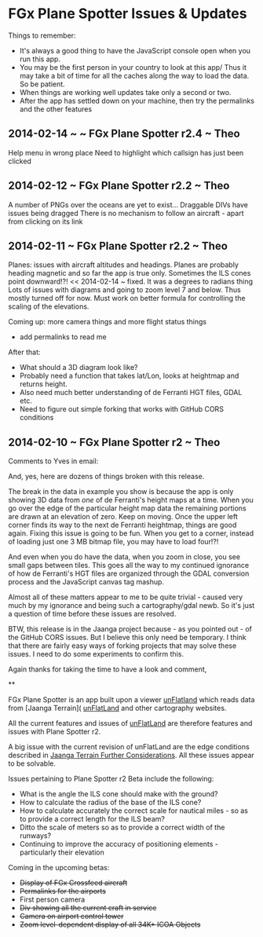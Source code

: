 FGx Plane Spotter Issues & Updates
==================================

Things to remember:

* It's always a good thing to have the JavaScript console open when you run this app.
* You may be the first person in your country to look at this app/ Thus it may take a bit of time for all the caches along the way to load the data. So be patient.
* When things are working well updates take only a second or two.
* After the app has settled down on your machine, then try the permalinks and the other features

## 2014-02-14 ~  ~ FGx Plane Spotter r2.4 ~ Theo

Help menu in wrong place
Need to highlight which callsign has just been clicked

## 2014-02-12 ~ FGx Plane Spotter r2.2 ~ Theo

A number of PNGs over the oceans are yet to exist...
Draggable DIVs have issues being dragged
There is no mechanism to follow an aircraft - apart from clicking on its link
 

## 2014-02-11 ~ FGx Plane Spotter r2.2 ~ Theo

Planes: issues with aircraft altitudes and headings. Planes are probably heading magnetic and so far the app is true only.
Sometimes the ILS cones point downward!?! << 2014-02-14 ~ fixed. It was a degrees to radians thing
Lots of issues with diagrams and going to zoom level 7 and below. Thus mostly turned off for now.
Must work on better formula for controlling the scaling of the elevations.

Coming up: more camera things and more flight status things

* add permalinks to read me

After that: 

* What should a 3D diagram look like?
* Probably need a function that takes lat/Lon, looks at heightmap and returns height.
* Also need much better understanding of de Ferranti HGT files, GDAL etc.
* Need to figure out simple forking that works with GitHub CORS conditions

## 2014-02-10 ~ FGx Plane Spotter r2 ~ Theo

Comments to Yves in email:

And, yes, here are dozens of things broken with this release.

The break in the data in example you show is because the app is only showing 3D data from *one* of de Ferranti's height maps at a time. 
When you go over the edge of the particular height map data the remaining portions are drawn at an elevation of zero. Keep on moving. 
Once the upper left corner finds its way to the next de Ferranti heightmap, things are good again. 
Fixing this issue is going to be fun. When you get to a corner, instead of loading just one 3 MB bitmap file, you may have to load four!?!

And even when you do have the data, when you zoom in close, you see small gaps between tiles. 
This goes all the way to my continued ignorance of how de Ferranti's HGT files are organized through the GDAL conversion process and the JavaScript canvas tag mashup.

Almost all of these matters appear to me to be quite trivial - caused very much by my ignorance and being such a cartography/gdal newb. 
So it's just a question of time before these issues are resolved.

BTW, this release is in the Jaanga project because - as you pointed out - of the GitHub CORS issues. But I believe this only need be temporary. 
I think that there are fairly easy ways of forking projects that may solve these issues. I need to do some experiments to confirm this.

Again thanks for taking the time to have a look and comment,

**

FGx Plane Spotter is an app built upon a viewer [unFlatland]( http://jaanga.github.io/terrain-viewer/un-flatland/index.html ) which reads data from 
[Jaanga Terrain]( [unFlatLand]( http://jaanga.github.io/terrain/ ) and other cartography websites.
 
All the current features and issues of [unFlatLand]( http://jaanga.github.io/terrain-viewer/un-flatland/index.html ) are therefore features and issues with Plane Spotter r2.

A big issue with the current revision of unFlatLand are the edge conditions described in 
[Jaanga Terrain Further Considerations]( http://jaanga.github.io/terrain/readme-reader.html#further-considerations.md).
All these issues appear to be solvable.

Issues pertaining to Plane Spotter r2 Beta include the following:

* What is the angle the ILS cone should make with the ground?
* How to calculate the radius of the base of the ILS cone?
* How to calculate accurately the correct scale for nautical miles - so as to provide a correct length for the ILS beam?
* Ditto the scale of meters so as to provide a correct width of the runways?
* Continuing to improve the accuracy of positioning elements - particularly their elevation

Coming in the upcoming betas:

* <s>Display of FGx Crossfeed aircraft</s>
* <s>Permalinks for the airports</s>
* First person camera
* <s>Div showing all the current craft in service</s>
* <s>Camera on airport control tower</s>
* <s>Zoom level-dependent display of all 34K+ ICOA Objects</s>   

